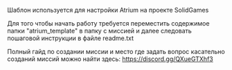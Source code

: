 Шаблон используется для настройки Atrium на проекте SolidGames

Для того чтобы начать работу требуется переместить содержимое папки "atrium_template" в папку с миссией и далее следовать пошаговой инструкции в файле readme.txt

Полный гайд по создании миссии и место где задать вопрос касательно созданий миссий можно найти здесь: https://discord.gg/QXueGTXhf3

